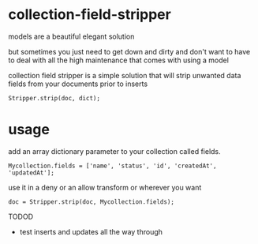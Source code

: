 collection-field-stripper
=========================
models are a beautiful elegant solution

but sometimes you just need to get down and dirty and don't want to have to deal with all the high maintenance that comes with using a model

collection field stripper is a simple solution that will strip unwanted data fields from your documents prior to inserts

````
Stripper.strip(doc, dict);
````

usage
====

add an array dictionary parameter to your collection called fields.

````
Mycollection.fields = ['name', 'status', 'id', 'createdAt', 'updatedAt'];
````

use it in a deny or an allow transform or wherever you want

````
doc = Stripper.strip(doc, Mycollection.fields);

````

TODOD
* test inserts and updates all the way through